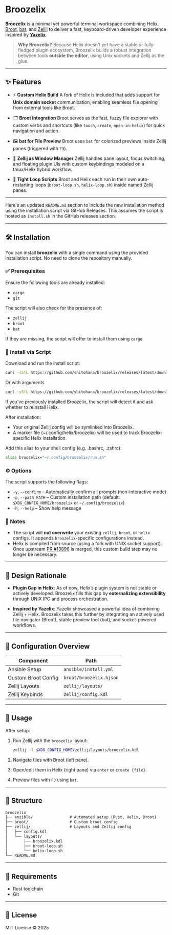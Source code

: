 # Broozelix

**Broozelix** is a minimal yet powerful terminal workspace combining [Helix](https://helix-editor.com/), [Broot](https://github.com/Canop/broot), [bat](https://github.com/sharkdp/bat), and [Zellij](https://zellij.dev) to deliver a fast, keyboard-driven developer experience inspired by **[Yazelix](https://github.com/helix-editor/helix/discussions/2217)**.

> **Why Broozelix?**
> Because Helix doesn't yet have a stable or fully-fledged plugin ecosystem, Broozelix builds a robust integration between tools **outside the editor**, using Unix sockets and Zellij as the glue.

---

## ✨ Features

* ⚡️ **Custom Helix Build**
  A fork of Helix is included that adds support for **Unix domain socket** communication, enabling seamless file opening from external tools like Broot.

* 🗂️ **Broot Integration**
  Broot serves as the fast, fuzzy file explorer with custom verbs and shortcuts (like `touch`, `create`, `open-in-helix`) for quick navigation and action.

* 🖼️ **bat for File Preview**
  Broot uses `bat` for colorized previews inside Zellij panes (triggered with `F3`).

* 🧱 **Zellij as Window Manager**
  Zellij handles pane layout, focus switching, and floating plugin UIs with custom keybindings modeled on a tmux/Helix hybrid workflow.

* 🔁 **Tight Loop Scripts**
  Broot and Helix each run in their own auto-restarting loops (`broot-loop.sh`, `helix-loop.sh`) inside named Zellij panes.

---

Here's an updated `README.md` section to include the new installation method using the installation script via GitHub Releases. This assumes the script is hosted as `install.sh` in the GitHub releases section.

---

## 🛠 Installation

You can install **broozelix** with a single command using the provided installation script. No need to clone the repository manually.

### ✅ Prerequisites

Ensure the following tools are already installed:

* `cargo`
* `git`

The script will also check for the presence of:

* `zellij`
* `broot`
* `bat`

If they are missing, the script will offer to install them using `cargo`.

### 🔽 Install via Script

Download and run the install script:

```bash
curl -sSfL https://github.com/shitohana/broozelix/releases/latest/download/install.sh | bash
```

Or with arguments

```bash
curl -sSfL https://github.com/shitohana/broozelix/releases/latest/download/install.sh | bash -s -- -y -p ~/.config/custom-broozelix
```

If you've previously installed Broozelix, the script will detect it and ask whether to reinstall Helix.

After installation:

* Your original Zellij config will be symlinked into Broozelix.
* A marker file (~/.config/helix/broozelix) will be used to track Broozelix-specific Helix installation.

Add this alias to your shell config (e.g. .bashrc, .zshrc):

```bash
alias broozelix="~/.config/broozelix/run.sh"
```

### ⚙️ Options

The script supports the following flags:

* `-y`, `--confirm` – Automatically confirm all prompts (non-interactive mode)
* `-p`, `--path PATH` – Custom installation path (default: `$XDG_CONFIG_HOME/broozelix` or `~/.config/broozelix`)
* `-h`, `--help` – Show help message

### 📌 Notes

* The script will **not overwrite** your existing `zellij`, `broot`, or `helix` configs. It appends `broozelix`-specific configurations instead.
* Helix is compiled from source (using a fork with UNIX socket support). Once upstream [PR #13896](https://github.com/helix-editor/helix/pull/13896) is merged, this custom build step may no longer be necessary.

---

## 🧠 Design Rationale

* **Plugin Gap in Helix**:
  As of now, Helix’s plugin system is not stable or actively developed. Broozelix fills this gap by **externalizing extensibility** through UNIX IPC and process orchestration.

* **Inspired by Yazelix**:
  Yazelix showcased a powerful idea of combining Zellij + Helix. Broozelix takes this further by integrating an actively used file navigator (Broot), stable preview tool (bat), and socket-powered workflows.

---

## 🔧 Configuration Overview

| Component           | Path                    |
| ------------------- | ----------------------- |
| Ansible Setup       | `ansible/install.yml`   |
| Custom Broot Config | `broot/broozelix.hjson` |
| Zellij Layouts      | `zellij/layouts/`       |
| Zellij Keybinds     | `zellij/config.kdl`     |

---

## 🧪 Usage

After setup:

1. Run Zellij with the `broozelix` layout:

   ```bash
   zellij -l $XDG_CONFIG_HOME/zellij/layouts/broozelix.kdl
   ```
  
2. Navigate files with Broot (left pane).
3. Open/edit them in Helix (right pane) via `enter` or `create {file}`.
4. Preview files with `F3` using `bat`.

---

## 📁 Structure

```txt
broozelix
├── ansible/                # Automated setup (Rust, Helix, Broot)
├── broot/                  # Custom broot config
├── zellij/                 # Layouts and Zellij config
│   ├── config.kdl
│   └── layouts/
│       ├── broozelix.kdl
│       ├── broot-loop.sh
│       └── helix-loop.sh
└── README.md
```

---

## 🧪 Requirements

* Rust toolchain
* Git

---

## 📜 License

MIT License © 2025
